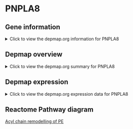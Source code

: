 <h1>PNPLA8</h1>

<h2>Gene information</h2>
<details>
  <summary>Click to view the depmap.org information for PNPLA8</summary>
  <iframe src="https://depmap.org/portal/gene/PNPLA8?tab=about" style="border:none;width:100%;height:800px"></iframe>
</details>

<h2>Depmap overview</h2>
<details>
  <summary>Click to view the depmap.org summary for PNPLA8</summary>
  <iframe src="https://depmap.org/portal/gene/PNPLA8?tab=overview" style="border:none;width:100%;height:800px"></iframe>
</details>

<h2>Depmap expression</h2>
<details>
  <summary>Click to view the depmap.org expression data for PNPLA8</summary>
  <iframe src="https://depmap.org/portal/gene/PNPLA8?tab=characterization" style="border:none;width:100%;height:800px"></iframe>
</details>



<h2>Reactome Pathway diagram</h2>
<a href="https://reactome.org/PathwayBrowser/#/R-HSA-1482839">Acyl chain remodelling of PE</a>



